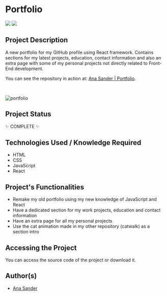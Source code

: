 <h1>Portfolio</h1>

<p>
<img src="https://camo.githubusercontent.com/decf6d51a81a8246489b6071ceca468e99b4a4bf283f7f4c3d921e554e589a08/68747470733a2f2f696d672e736869656c64732e696f2f7374617469632f76313f6c6162656c3d7265616374266d6573736167653d6672616d65776f726b26636f6c6f723d626c7565267374796c653d666f722d7468652d6261646765266c6f676f3d5245414354"/>
<img src="https://img.shields.io/badge/status-COMPLETE-green?style=for-the-badge&logo=appveyor"/>
</p>

<h2>Project Description</h2>
<p>A new portfolio for my GitHub profile using React framework. Contains sections for my latest projects, education, contact information and also an extra page with some of my personal projects not directly related to Front-End development.

<p>You can see the repository in action at: <a href='https://anasander.github.io/portfolio/'>Ana Sander | Portfolio</a>.</p>
</br>

![portfolio](https://user-images.githubusercontent.com/108422924/236853734-a5c68d30-99ae-4c76-9137-ed60582ffcde.png)

<h2>Project Status</h2>
<p>✨ COMPLETE ✨</p>

<h2>Technologies Used / Knowledge Required</h2>
<ul>
<li>HTML</li>
<li>CSS</li>
<li>JavaScript</li>
<li>React</li>
</ul>

<h2>Project's Functionalities</h2>
<ul>
<li>Remake my old portfolio using my new knowledge of JavaScript and React</li>
<li>Have a dedicated section for my work projects, education and contact information</li>
<li>Have an extra page for all my personal projects</li>
<li>Use the cat animation made in my other repository (catwalk) as a section intro</li>
</ul>

<h2>Accessing the Project</h2>
<p>You can access the source code of the project or download it.</p>

<h2>Author(s)</h2>
<ul>
<li><a href='https://github.com/anasander'>Ana Sander</a></li>
</ul>

